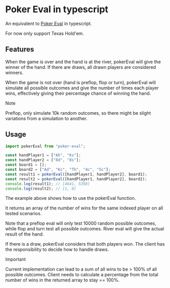 # Poker Eval in typescript

An equivalent to [Poker Eval](https://github.com/atinm/poker-eval) in typescript.

For now only support Texas Hold'em.

## Features

When the game is over and the hand is at the river, pokerEval will give the winner of the hand.
If there are draws, all drawn players are considered winners.

When the game is not over (hand is preflop, flop or turn), pokerEval will simulate all possible outcomes and give
the number of times each player wins, effectively giving their percentage chance of winning the hand.

> [!NOTE]
> Preflop, only simulate 10k random outcomes, so there might be slight variations from a simulation to another.

## Usage

```typescript
import pokerEval from "poker-eval";

const handPlayer1 = ["Ah", "Ks"];
const handPlayer2 = ["8d", "8s"];
const board1 = [];
const board2 = ["Ad", "Kc", "Th", "4c", "5c"];
const result1 = pokerEval([handPlayer1, handPlayer2], board1);
const result2 = pokerEval([handPlayer1, handPlayer2], board2);
console.log(result1); // [4641, 5398]
console.log(result2); // [1, 0]
```

The example above shows how to use the pokerEval function.

It returns an array of the number of wins for the same indexed player on all tested scenarios.

Note that a preflop eval will only test 10000 random possible outcomes, while flop and turn test all possible outcomes.
River eval will give the actual result of the hand.

If there is a draw, pokerEval considers that both players won.
The client has the responsibility to decide how to handle draws.

> [!IMPORTANT]
> Current implementation can lead to a sum of all wins to be > 100% of all possible outcomes.
> Client needs to calculate a percentage from the total number of wins in the returned array to stay == 100%.
